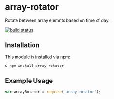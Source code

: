 # array-rotator

Rotate between array elemnts based on time of day.

[![build status](https://secure.travis-ci.org/timothyleslieallen/array-rotator.png)](http://travis-ci.org/timothyleslieallen/array-rotator)

## Installation

This module is installed via npm:

``` bash
$ npm install array-rotator
```

## Example Usage

``` js
var arrayRotator = require('array-rotator');
```

